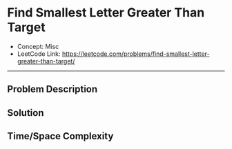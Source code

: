 # Find Smallest Letter Greater Than Target

- Concept: Misc
- LeetCode Link: https://leetcode.com/problems/find-smallest-letter-greater-than-target/

---

## Problem Description

## Solution

## Time/Space Complexity


